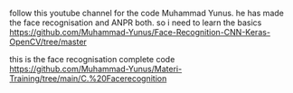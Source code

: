 follow this youtube channel for the code Muhammad Yunus. he has made the face recognisation and ANPR both. so i need to learn the basics
https://github.com/Muhammad-Yunus/Face-Recognition-CNN-Keras-OpenCV/tree/master 


this is the face recognisation complete code
https://github.com/Muhammad-Yunus/Materi-Training/tree/main/C.%20Facerecognition
